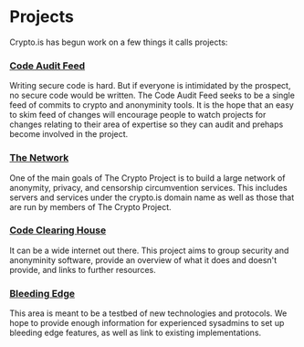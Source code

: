 # Projects

Crypto.is has begun work on a few things it calls projects:

### [Code Audit Feed](/projects/audit/)

Writing secure code is hard. But if everyone is intimidated by the prospect, no secure code would be written. The Code Audit Feed seeks to be a single feed of commits to crypto and anonyminity tools. It is the hope that an easy to skim feed of changes will encourage people to watch projects for changes relating to their area of expertise so they can audit and prehaps become involved in the project.

### [The Network](/projects/network/)

One of the main goals of The Crypto Project is to build a large network of anonymity, privacy, and censorship circumvention services.  This includes servers and services under the crypto.is domain name as well as those that are run by members of The Crypto Project.

### [Code Clearing House](/projects/cch/)

It can be a wide internet out there. This project aims to group security and anonyminity software, provide an overview of what it does and doesn't provide, and links to further resources.

### [Bleeding Edge](/projects/bleeding/)

This area is meant to be a testbed of new technologies and protocols.  We hope to provide enough information for experienced sysadmins to set up bleeding edge features, as well as link to existing implementations.

